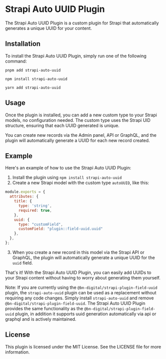 # Strapi Auto UUID Plugin

The Strapi Auto UUID Plugin is a custom plugin for Strapi that automatically generates a unique UUID for your content.

## Installation

To install the Strapi Auto UUID Plugin, simply run one of the following command:

```
pnpm add strapi-auto-uuid
```
```
npm install strapi-auto-uuid
```
```
yarn add strapi-auto-uuid
```

## Usage

Once the plugin is installed, you can add a new custom type to your Strapi models, no configuration needed. The custom type uses the Strapi UID structure, ensuring that each UUID generated is unique.

You can create new records via the Admin panel, API or GraphQL, and the plugin will automatically generate a UUID for each new record created.


## Example

Here's an example of how to use the Strapi Auto UUID Plugin:

1. Install the plugin using `npm install strapi-auto-uuid`
2. Create a new Strapi model with the custom type `autoUUID`, like this:

```javascript
module.exports = {
  attributes: {
    title: {
      type: 'string',
      required: true,
    },
    uuid: {
      type: "customField",
      customField: "plugin::field-uuid.uuid"
    },
  },
};
```

3. When you create a new record in this model via the Strapi API or GraphQL, the plugin will automatically generate a unique UUID for the `uuid` field.

That's it! With the Strapi Auto UUID Plugin, you can easily add UUIDs to your Strapi content without having to worry about generating them yourself.


Note: If you are currently using the `@bn-digital/strapi-plugin-field-uuid` plugin, the `strapi-auto-uuid` plugin can be used as a replacement without requiring any code changes. Simply install `strapi-auto-uuid`  and remove `@bn-digital/strapi-plugin-field-uuid`. The Strapi Auto UUID Plugin provides the same functionality as the `@bn-digital/strapi-plugin-field-uuid` plugin, in addition it supports uuid generation automatically via api or graphql and is actively maintained.

## License
This plugin is licensed under the MIT License. See the LICENSE file for more information.
